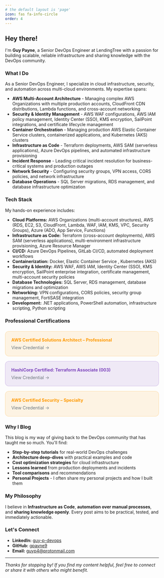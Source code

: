```yaml
---
# the default layout is 'page'
icon: fas fa-info-circle
order: 4
---
```

## Hey there!

I'm **Guy Payne**, a Senior DevOps Engineer at LendingTree with a passion for building scalable, reliable infrastructure and sharing knowledge with the DevOps community.

### <i class="fas fa-rocket"></i> What I Do

As a Senior DevOps Engineer, I specialize in cloud infrastructure, security, and automation across multi-cloud environments. My expertise spans:

- **AWS Multi-Account Architecture** - Managing complex AWS Organizations with multiple production accounts, CloudFront CDN distributions, Lambda functions, and cross-account networking
- **Security & Identity Management** - AWS WAF configurations, AWS IAM policy management, Identity Center (SSO), KMS encryption, SailPoint integrations, and certificate lifecycle management
- **Container Orchestration** - Managing production AWS Elastic Container Service clusters, containerized applications, and Kubernetes (AKS) clusters
- **Infrastructure as Code** - Terraform deployments, AWS SAM (serverless applications), Azure DevOps pipelines, and automated infrastructure provisioning
- **Incident Response** - Leading critical incident resolution for business-critical systems and production outages
- **Network Security** - Configuring security groups, VPN access, CORS policies, and network infrastructure
- **Database Operations** - SQL Server migrations, RDS management, and database infrastructure optimization

### <i class="fas fa-tools"></i> Tech Stack

My hands-on experience includes:

- <i class="fas fa-cloud" style="color: #ff9900;"></i> **Cloud Platforms:** AWS Organizations (multi-account structures), AWS (RDS, EC2, S3, CloudFront, Lambda, WAF, IAM, KMS, VPC, Security Groups), Azure (ADO, App Service, Functions)
- <i class="fas fa-code" style="color: #7b42bc;"></i> **Infrastructure as Code:** Terraform (cross-account deployments), AWS SAM (serverless applications), multi-environment infrastructure provisioning, Azure Resource Manager
- <i class="fas fa-sync-alt" style="color: #28a745;"></i> **CI/CD:** Azure DevOps Pipelines, GitLab CI/CD, automated deployment workflows
- <i class="fas fa-cube" style="color: #17a2b8;"></i> **Containerization:** Docker, Elastic Container Service , Kubernetes (AKS)
- <i class="fas fa-shield-alt" style="color: #dc3545;"></i> **Security & Identity:** AWS WAF, AWS IAM, Identity Center (SSO), KMS encryption, SailPoint enterprise integration, certificate management, multi-account security policies
- <i class="fas fa-database" style="color: #6f42c1;"></i> **Database Technologies:** SQL Server, RDS management, database migrations and optimization
- <i class="fas fa-network-wired" style="color: #fd7e14;"></i> **Networking:** VPN configurations, CORS policies, security group management, FortiSASE integration
- <i class="fas fa-laptop-code" style="color: #20c997;"></i> **Development:** .NET applications, PowerShell automation, infrastructure scripting, Python scripting

### <i class="fas fa-award"></i> Professional Certifications

<div style="display: grid; grid-template-columns: repeat(auto-fit, minmax(280px, 1fr)); gap: 1rem; margin: 1.5rem 0;">
  <div style="background: rgba(255, 153, 0, 0.1); border: 1px solid rgba(255, 153, 0, 0.3); padding: 1.2rem; border-radius: 12px; transition: all 0.3s ease;">
    <div style="color: #ff9900; font-weight: bold; margin-bottom: 0.5rem;"><i class="fab fa-aws"></i> AWS Certified Solutions Architect – Professional</div>
    <a href="https://www.credly.com/badges/295a9582-94f3-4840-aad4-6bca6b285796" target="_blank" style="color: #6c757d; text-decoration: none; font-size: 0.9rem;">View Credential →</a>
  </div>
  <div style="background: rgba(123, 66, 188, 0.1); border: 1px solid rgba(123, 66, 188, 0.3); padding: 1.2rem; border-radius: 12px; transition: all 0.3s ease;">
    <div style="color: #7b42bc; font-weight: bold; margin-bottom: 0.5rem;"><i class="fas fa-cube"></i> HashiCorp Certified: Terraform Associate (003)</div>
    <a href="https://www.credly.com/badges/baddfd91-100d-4572-883d-429939af0561" target="_blank" style="color: #6c757d; text-decoration: none; font-size: 0.9rem;">View Credential →</a>
  </div>
  <div style="background: rgba(255, 153, 0, 0.1); border: 1px solid rgba(255, 153, 0, 0.3); padding: 1.2rem; border-radius: 12px; transition: all 0.3s ease;">
    <div style="color: #ff9900; font-weight: bold; margin-bottom: 0.5rem;"><i class="fas fa-shield-alt"></i> AWS Certified Security – Specialty</div>
    <a href="https://www.credly.com/badges/9c85d1fc-9d7a-41ce-8861-16092b3a2fb9" target="_blank" style="color: #6c757d; text-decoration: none; font-size: 0.9rem;">View Credential →</a>
  </div>
</div>

### <i class="fas fa-pen-alt"></i> Why I Blog

This blog is my way of giving back to the DevOps community that has taught me so much. You'll find:

- **Step-by-step tutorials** for real-world DevOps challenges
- **Architecture deep-dives** with practical examples and code
- **Cost optimization strategies** for cloud infrastructure
- **Lessons learned** from production deployments and incidents
- **Tool comparisons** and recommendations
- **Personal Projects** - I often share my personal projects and how I built them


### <i class="fas fa-lightbulb"></i> My Philosophy

I believe in **Infrastructure as Code**, **automation over manual processes**, and **sharing knowledge openly**. Every post aims to be practical, tested, and immediately actionable.

### <i class="fas fa-handshake"></i> Let's Connect

- <i class="fab fa-linkedin" style="color: #0077b5;"></i> **LinkedIn:** [guy-p-devops](https://www.linkedin.com/in/guy-p-devops/)
- <i class="fab fa-github" style="color: #333;"></i> **GitHub:** [gpayne9](https://github.com/gpayne9)
- <i class="fas fa-envelope" style="color: #dc3545;"></i> **Email:** [guyp4@protonmail.com](mailto:guyp4@protonmail.com)

---

*Thanks for stopping by! If you find my content helpful, feel free to connect or share it with others who might benefit.*

<!-- > Add Markdown syntax content to file `_tabs/about.md`{: .filepath } and it will show up on this page.
{: .prompt-tip } -->
